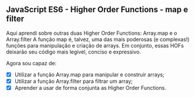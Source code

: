 ## JavaScript ES6 - Higher Order Functions - map e filter

Aqui aprendi sobre outras duas Higher Order Functions: Array.map e o Array.filter
A função map é, talvez, uma das mais poderosas (e complexas!) funções para manipulação e criação de arrays. Em conjunto, essas HOFs deixarão seu código mais legível, conciso e expressivo.

Agora sou capaz de:
- [x] Utilizar a função Array.map para manipular e construir arrays;
- [x] Utilizar a função Array.filter para filtrar um array;
- [x] Aprender a usar de forma conjunta as Higher Order Functions.